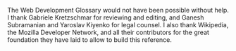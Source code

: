 The Web Development Glossary would not have been possible without help. I thank Gabriele Kretzschmar for reviewing and editing, and Ganesh Subramanian and Yaroslav Kiyenko for legal counsel. I also thank Wikipedia, the Mozilla Developer Network, and all their contributors for the great foundation they have laid to allow to build this&nbsp;reference.